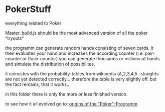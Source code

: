 # PokerStuff
everything related to Poker

Master_build.js should be the most advanced version of all the poker "tryouts"

the programm can generate random hands consisting of seven cards. 
it then evaluates your hand and increases the according counter (i.e. pair-counter or flush-counter)
you can generate thousands or millions of hands and simulate the distribution of possibilites.


it coincides with the probability-tables from wikipedia (A,2,3,4,5 -straights are not yet detected 
correctly... therefore the table is very slightly off. but the fact remains, that it works..


in this folder there is only the more or less finished version.

to see how it all evolved go to:
[origins of the "Poker"-Programm](https://github.com/frogfrequency/JS-Mini-Projects/tree/main/veryOldStuffFromMacbook/Poker/ "myTitle")
